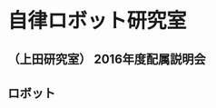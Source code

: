 <h1 style="font-size:250%">自律ロボット研究室</h1>
<h2>（上田研究室） 2016年度配属説明会</h2>

<!--nextpage-->

<h2>ロボット</h2>
